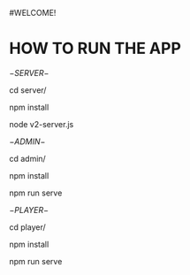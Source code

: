 #WELCOME!

# HOW TO RUN THE APP #


$-SERVER-$

cd server/

npm install

node v2-server.js


$-ADMIN-$

cd admin/

npm install

npm run serve


$-PLAYER-$

cd player/

npm install

npm run serve

